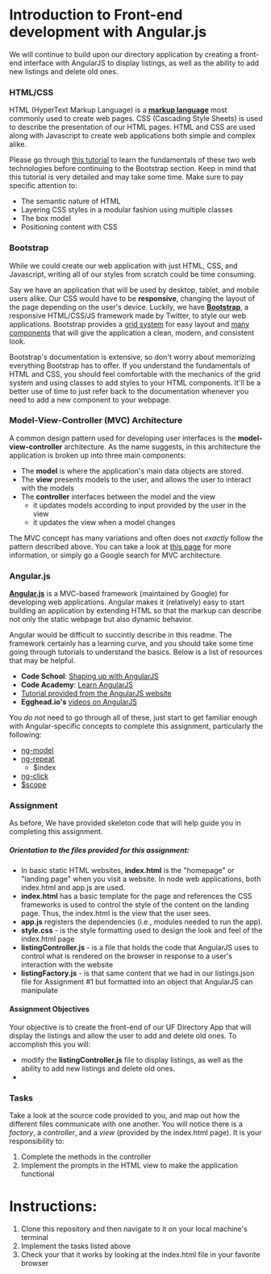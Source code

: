 # Introduction to Front-end development with Angular.js
We will continue to build upon our directory application by creating a front-end interface with AngularJS to display listings, as well as the ability to add new listings and delete old ones.

### HTML/CSS
HTML (HyperText Markup Language) is a [**markup language**](https://en.wikipedia.org/wiki/Markup_language) most commonly used to create web pages. CSS (Cascading Style Sheets) is used to describe the presentation of our HTML pages. HTML and CSS are used along with Javascript to create web applications both simple and complex alike. 

Please go through [this tutorial](http://learn.shayhowe.com) to learn the fundamentals of these two web technologies before continuing to the Bootstrap section. Keep in mind that this tutorial is very detailed and may take some time. Make sure to pay specific attention to:

- The semantic nature of HTML
- Layering CSS styles in a modular fashion using multiple classes
- The box model
- Positioning content with CSS

### Bootstrap
While we could create our web application with just HTML, CSS, and Javascript, writing all of our styles from scratch could be time consuming. 

Say we have an application that will be used by desktop, tablet, and mobile users alike. Our CSS would have to be **responsive**, changing the layout of the page depending on the user's device. Luckily, we have [**Bootstrap**](http://getbootstrap.com/), a responsive HTML/CSS/JS framework made by Twitter, to style our web applications. Bootstrap provides a [grid system](http://getbootstrap.com/css/#grid) for easy layout and [many components](http://getbootstrap.com/components/#nav) that will give the application a clean, modern, and consistent look. 

Bootstrap's documentation is extensive, so don't worry about memorizing everything Bootstrap has to offer. If you understand the fundamentals of HTML and CSS, you should feel comfortable with the mechanics of the grid system and using classes to add styles to your HTML components. It'll be a better use of time to just refer back to the documentation whenever you need to add a new component to your webpage. 

### Model-View-Controller (MVC) Architecture 
A common design pattern used for developing user interfaces is the **model-view-controller** architecture. As the name suggests, in this architecture the application is broken up into three main components: 

- The **model** is where the application's main data objects are stored. 
- The **view** presents models to the user, and allows the user to interact with the models
- The **controller** interfaces between the model and the view
    - it updates models according to input provided by the user in the view
    - it updates the view when a model changes

The MVC concept has many variations and often does not *exactly* follow the pattern described above. You can take a look at [this page](https://developer.chrome.com/apps/app_frameworks) for more information, or simply go a Google search for MVC architecture. 

### Angular.js 
[**Angular.js**](https://angularjs.org/) is a MVC-based framework (maintained by Google) for developing web applications. Angular makes it (relatively) easy to start building an application by extending HTML so that the markup can describe not only the static webpage but also dynamic behavior. 

Angular would be difficult to succintly describe in this readme. The framework certainly has a learning curve, and you should take some time going through tutorials to understand the basics. Below is a list of resources that may be helpful. 

- **Code School**: [Shaping up with AngularJS](https://www.codeschool.com/courses/shaping-up-with-angular-js)
- **Code Academy**: [Learn AngularJS](https://www.codecademy.com/learn/learn-angularjs)
- [Tutorial provided from the AngularJS website](https://docs.angularjs.org/tutorial)
- **Egghead.io's** [videos on AngularJS](https://egghead.io/technologies/angularjs)

You *do not* need to go through all of these, just start to get familiar enough with Angular-specific concepts to complete this assignment, particularly the following: 
- [ng-model](https://docs.angularjs.org/api/ng/directive/ngModel)
- [ng-repeat](https://docs.angularjs.org/api/ng/directive/ngRepeat)
    - $index
- [ng-click](https://docs.angularjs.org/api/ng/directive/ngClick)
- [$scope](https://docs.angularjs.org/guide/scope)

### Assignment 
As before, We have provided skeleton code that will help guide you in completing this assignment. 

##### Orientation to the files provided for this assignment:
- In basic static HTML websites, **index.html** is the "homepage" or "landing page" when you visit a website. In node web applications, both index.html and app.js are used. 
- **index.html** has a basic template for the page and references the CSS frameworks
is used to control the style of the content on the landing page. Thus, the index.html is the view that the user sees. 
- **app.js** registers the dependencies (i.e., modules needed to run the app).
- **style.css** - is the style formatting used to design the look and feel of the index.html page 
- **listingController.js** - is a file that holds the code that AngularJS uses to control what is rendered on the browser in response to a user's interaction with the website
- **listingFactory.js** - is that same content that we had in our listings.json file for Assignment #1 but formatted into an object that AngularJS can manipulate

#### Assignment Objectives
Your objective is to create the front-end of our UF Directory App that will display the listings and allow the user to add and delete old ones. 
To accomplish this you will:
- modify the **listingController.js** file to display listings, as well as the ability to add new listings and delete old ones.
- 
### Tasks 
Take a look at the source code provided to you, and map out how the different files communicate with one another. You will notice there is a *factory*, a *controller*, and a *view* (provided by the index.html page). It is your responsibility to:

1. Complete the methods in the controller
2. Implement the prompts in the HTML view to make the application functional

# Instructions: 
1. Clone this repository and then navigate to it on your local machine's terminal 
2. Implement the tasks listed above
3. Check your that it works by looking at the index.html file in your favorite browser
